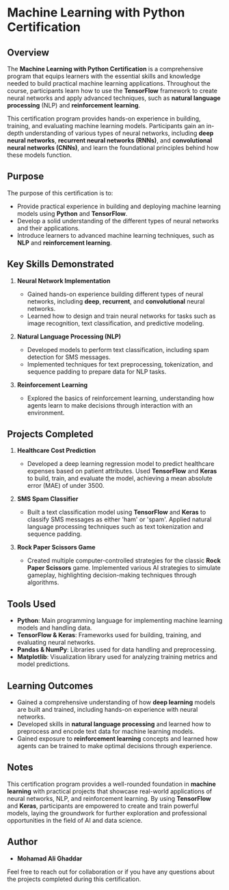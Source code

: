 # Machine Learning with Python Certification

## Overview
The **Machine Learning with Python Certification** is a comprehensive program that equips learners with the essential skills and knowledge needed to build practical machine learning applications. Throughout the course, participants learn how to use the **TensorFlow** framework to create neural networks and apply advanced techniques, such as **natural language processing** (NLP) and **reinforcement learning**.

This certification program provides hands-on experience in building, training, and evaluating machine learning models. Participants gain an in-depth understanding of various types of neural networks, including **deep neural networks**, **recurrent neural networks (RNNs)**, and **convolutional neural networks (CNNs)**, and learn the foundational principles behind how these models function.

## Purpose
The purpose of this certification is to:

- Provide practical experience in building and deploying machine learning models using **Python** and **TensorFlow**.
- Develop a solid understanding of the different types of neural networks and their applications.
- Introduce learners to advanced machine learning techniques, such as **NLP** and **reinforcement learning**.

## Key Skills Demonstrated
1. **Neural Network Implementation**
   - Gained hands-on experience building different types of neural networks, including **deep**, **recurrent**, and **convolutional** neural networks.
   - Learned how to design and train neural networks for tasks such as image recognition, text classification, and predictive modeling.

2. **Natural Language Processing (NLP)**
   - Developed models to perform text classification, including spam detection for SMS messages.
   - Implemented techniques for text preprocessing, tokenization, and sequence padding to prepare data for NLP tasks.

3. **Reinforcement Learning**
   - Explored the basics of reinforcement learning, understanding how agents learn to make decisions through interaction with an environment.

## Projects Completed
1. **Healthcare Cost Prediction**
   - Developed a deep learning regression model to predict healthcare expenses based on patient attributes. Used **TensorFlow** and **Keras** to build, train, and evaluate the model, achieving a mean absolute error (MAE) of under 3500.

2. **SMS Spam Classifier**
   - Built a text classification model using **TensorFlow** and **Keras** to classify SMS messages as either 'ham' or 'spam'. Applied natural language processing techniques such as text tokenization and sequence padding.

3. **Rock Paper Scissors Game**
   - Created multiple computer-controlled strategies for the classic **Rock Paper Scissors** game. Implemented various AI strategies to simulate gameplay, highlighting decision-making techniques through algorithms.

## Tools Used
- **Python**: Main programming language for implementing machine learning models and handling data.
- **TensorFlow & Keras**: Frameworks used for building, training, and evaluating neural networks.
- **Pandas & NumPy**: Libraries used for data handling and preprocessing.
- **Matplotlib**: Visualization library used for analyzing training metrics and model predictions.

## Learning Outcomes
- Gained a comprehensive understanding of how **deep learning** models are built and trained, including hands-on experience with neural networks.
- Developed skills in **natural language processing** and learned how to preprocess and encode text data for machine learning models.
- Gained exposure to **reinforcement learning** concepts and learned how agents can be trained to make optimal decisions through experience.

## Notes
This certification program provides a well-rounded foundation in **machine learning** with practical projects that showcase real-world applications of neural networks, NLP, and reinforcement learning. By using **TensorFlow** and **Keras**, participants are empowered to create and train powerful models, laying the groundwork for further exploration and professional opportunities in the field of AI and data science.

## Author
- **Mohamad Ali Ghaddar**

Feel free to reach out for collaboration or if you have any questions about the projects completed during this certification.